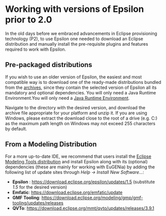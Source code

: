 # Working with versions of Epsilon prior to 2.0

In the old days before we embraced advancements in Eclipse provisioning technology (P2), to use Epsilon one needed to download an Eclipse distribution and manually install the pre-requisite plugins and features required to work with Epsilon.

## Pre-packaged distributions

If you wish to use an older version of Epsilon, the easiest and most compatible way is to download one of the ready-made distributions bundled from the [archives](https://archive.eclipse.org/epsilon/), since they contain the selected version of Epsilon all its mandatory and optional dependencies. You will only need a Java Runtime Environment.You will only need a [Java Runtime Environment](https://adoptopenjdk.net).

Navigate to the directory with the desired version, and download the archive file appropriate for your platform and unzip it. If you are using Windows, please extract the download close to the root of a drive (e.g. C:) as the maximum path length on Windows may not exceed 255 characters by default.

## From a Modeling Distribution

For a more up-to-date IDE, we recommend that users install the [Eclipse Modeling Tools distribution](https://www.eclipse.org/downloads/packages/release/2020-03/r/eclipse-modeling-tools) and install Epsilon along with its (optional) dependencies (these are mainly for working with EuGENia) by adding the following list of update sites through *Help → Install New Software...*:

- **Epsilon** : <https://download.eclipse.org/epsilon/updates/1.5> (substitute *1.5* for the desired version)
- **Emfatic**: <https://download.eclipse.org/emfatic/update>
- **GMF Tooling**: <https://download.eclipse.org/modeling/gmp/gmf-tooling/updates/releases>
- **QVTo**: <https://download.eclipse.org/mmt/qvto/updates/releases/3.9.1>
